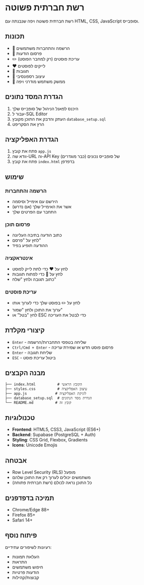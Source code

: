 # רשת חברתית פשוטה

רשת חברתית פשוטה ויפה שנבנתה עם HTML, CSS, JavaScript וסופבייס.

## תכונות

- 🔐 הרשמה והתחברות משתמשים
- 📝 פרסום הודעות
- ✏️ עריכת פוסטים (רק למחבר הפוסט)
- ❤️ לייקים לפוסטים
- 💬 תגובות
- 📱 עיצוב רספונסיבי
- 🎨 ממשק משתמש מודרני ויפה

## הגדרת המסד נתונים

1. היכנס לפאנל הניהול של סופבייס שלך
2. עבור ל-SQL Editor
3. העתק והדבק את התוכן מקובץ `database_setup.sql`
4. הרץ את הסקריפט

## הגדרת האפליקציה

1. פתח את קובץ `app.js`
2. וודא שה-URL וה-API Key של סופבייס נכונים (כבר מוגדרים)
3. פתח את קובץ `index.html` בדפדפן

## שימוש

### הרשמה והתחברות
- הירשם עם אימייל וסיסמה
- אשר את האימייל שלך (אם נדרש)
- התחבר עם הפרטים שלך

### פרסום תוכן
- כתוב הודעה בתיבה העליונה
- לחץ על "פרסם"
- ההודעה תופיע בפיד

### אינטראקציה
- לחץ על ❤️ כדי לתת לייק לפוסט
- לחץ על 💬 כדי לפתוח תגובות
- כתוב תגובה ולחץ "שלח"

### עריכת פוסטים
- לחץ על ✏️ בפוסט שלך כדי לערוך אותו
- ערוך את התוכן ולחץ "שמור"
- לחץ "בטל" או ESC כדי לבטל את העריכה

## קיצורי מקלדת

- `Enter` - שליחה בטפסי התחברות/הרשמה
- `Ctrl/Cmd + Enter` - פרסום פוסט חדש או שמירת עריכה
- `Enter` - שליחת תגובה
- `ESC` - ביטול עריכת פוסט

## מבנה הקבצים

```
├── index.html          # הקובץ הראשי
├── styles.css          # עיצוב האפליקציה
├── app.js             # לוגיקת האפליקציה
├── database_setup.sql  # הגדרת מסד הנתונים
└── README.md          # קובץ זה
```

## טכנולוגיות

- **Frontend**: HTML5, CSS3, JavaScript (ES6+)
- **Backend**: Supabase (PostgreSQL + Auth)
- **Styling**: CSS Grid, Flexbox, Gradients
- **Icons**: Unicode Emojis

## אבטחה

- Row Level Security (RLS) מופעל
- משתמשים יכולים לערוך רק את התוכן שלהם
- כל התוכן נראה לכולם (רשת חברתית פתוחה)

## תמיכה בדפדפנים

- Chrome/Edge 88+
- Firefox 85+
- Safari 14+

## פיתוח נוסף

רעיונות לשיפורים עתידיים:
- העלאת תמונות
- התראות
- חיפוש משתמשים
- הודעות פרטיות
- קבוצות/קהילות 